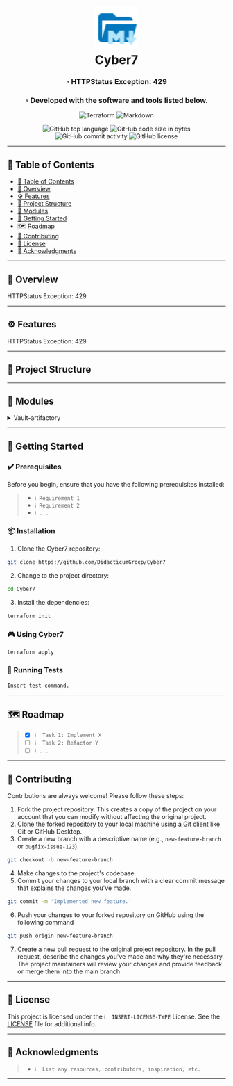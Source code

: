 <div align="center">
<h1 align="center">
<img src="https://raw.githubusercontent.com/PKief/vscode-material-icon-theme/ec559a9f6bfd399b82bb44393651661b08aaf7ba/icons/folder-markdown-open.svg" width="100" />
<br>Cyber7
</h1>
<h3>◦ HTTPStatus Exception: 429</h3>
<h3>◦ Developed with the software and tools listed below.</h3>

<p align="center">
<img src="https://img.shields.io/badge/Terraform-7B42BC.svg?style&logo=Terraform&logoColor=white" alt="Terraform" />
<img src="https://img.shields.io/badge/Markdown-000000.svg?style&logo=Markdown&logoColor=white" alt="Markdown" />
</p>
<img src="https://img.shields.io/github/languages/top/DidacticumGroep/Cyber7?style&color=5D6D7E" alt="GitHub top language" />
<img src="https://img.shields.io/github/languages/code-size/DidacticumGroep/Cyber7?style&color=5D6D7E" alt="GitHub code size in bytes" />
<img src="https://img.shields.io/github/commit-activity/m/DidacticumGroep/Cyber7?style&color=5D6D7E" alt="GitHub commit activity" />
<img src="https://img.shields.io/github/license/DidacticumGroep/Cyber7?style&color=5D6D7E" alt="GitHub license" />
</div>

---

## 📒 Table of Contents
- [📒 Table of Contents](#-table-of-contents)
- [📍 Overview](#-overview)
- [⚙️ Features](#-features)
- [📂 Project Structure](#project-structure)
- [🧩 Modules](#modules)
- [🚀 Getting Started](#-getting-started)
- [🗺 Roadmap](#-roadmap)
- [🤝 Contributing](#-contributing)
- [📄 License](#-license)
- [👏 Acknowledgments](#-acknowledgments)

---


## 📍 Overview

HTTPStatus Exception: 429

---

## ⚙️ Features

HTTPStatus Exception: 429

---


## 📂 Project Structure




---

## 🧩 Modules

<details closed><summary>Vault-artifactory</summary>

| File                                                                                                      | Summary                   |
| ---                                                                                                       | ---                       |
| [main.tf](https://github.com/DidacticumGroep/Cyber7/blob/main/Maikel/Vault-Artifactory/main.tf)           | HTTPStatus Exception: 429 |
| [outputs.tf](https://github.com/DidacticumGroep/Cyber7/blob/main/Maikel/Vault-Artifactory/outputs.tf)     | HTTPStatus Exception: 429 |
| [.dccache](https://github.com/DidacticumGroep/Cyber7/blob/main/Maikel/Vault-Artifactory/.dccache)         | HTTPStatus Exception: 429 |
| [.dcignore](https://github.com/DidacticumGroep/Cyber7/blob/main/Maikel/Vault-Artifactory/.dcignore)       | HTTPStatus Exception: 429 |
| [providers.tf](https://github.com/DidacticumGroep/Cyber7/blob/main/Maikel/Vault-Artifactory/providers.tf) | HTTPStatus Exception: 429 |
| [locals.tf](https://github.com/DidacticumGroep/Cyber7/blob/main/Maikel/Vault-Artifactory/locals.tf)       | HTTPStatus Exception: 429 |

</details>

---

## 🚀 Getting Started

### ✔️ Prerequisites

Before you begin, ensure that you have the following prerequisites installed:
> - `ℹ️ Requirement 1`
> - `ℹ️ Requirement 2`
> - `ℹ️ ...`

### 📦 Installation

1. Clone the Cyber7 repository:
```sh
git clone https://github.com/DidacticumGroep/Cyber7
```

2. Change to the project directory:
```sh
cd Cyber7
```

3. Install the dependencies:
```sh
terraform init
```

### 🎮 Using Cyber7

```sh
terraform apply
```

### 🧪 Running Tests
```sh
Insert test command.
```

---


## 🗺 Roadmap

> - [X] `ℹ️  Task 1: Implement X`
> - [ ] `ℹ️  Task 2: Refactor Y`
> - [ ] `ℹ️ ...`


---

## 🤝 Contributing

Contributions are always welcome! Please follow these steps:
1. Fork the project repository. This creates a copy of the project on your account that you can modify without affecting the original project.
2. Clone the forked repository to your local machine using a Git client like Git or GitHub Desktop.
3. Create a new branch with a descriptive name (e.g., `new-feature-branch` or `bugfix-issue-123`).
```sh
git checkout -b new-feature-branch
```
4. Make changes to the project's codebase.
5. Commit your changes to your local branch with a clear commit message that explains the changes you've made.
```sh
git commit -m 'Implemented new feature.'
```
6. Push your changes to your forked repository on GitHub using the following command
```sh
git push origin new-feature-branch
```
7. Create a new pull request to the original project repository. In the pull request, describe the changes you've made and why they're necessary.
The project maintainers will review your changes and provide feedback or merge them into the main branch.

---

## 📄 License

This project is licensed under the `ℹ️  INSERT-LICENSE-TYPE` License. See the [LICENSE](https://docs.github.com/en/communities/setting-up-your-project-for-healthy-contributions/adding-a-license-to-a-repository) file for additional info.

---

## 👏 Acknowledgments

> - `ℹ️  List any resources, contributors, inspiration, etc.`

---

